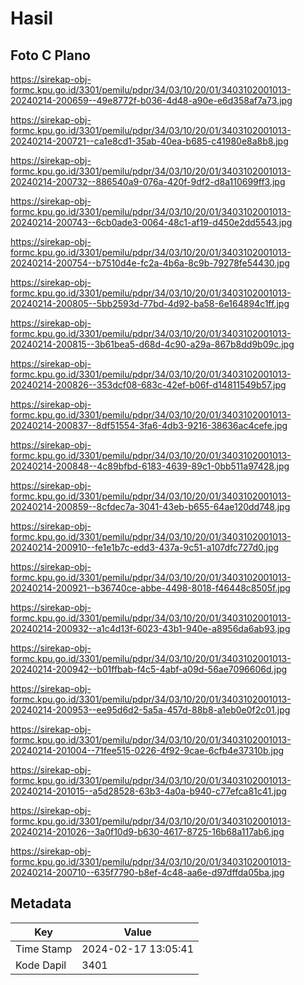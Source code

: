 # Hasil

## Foto C Plano

https://sirekap-obj-formc.kpu.go.id/3301/pemilu/pdpr/34/03/10/20/01/3403102001013-20240214-200659--49e8772f-b036-4d48-a90e-e6d358af7a73.jpg

https://sirekap-obj-formc.kpu.go.id/3301/pemilu/pdpr/34/03/10/20/01/3403102001013-20240214-200721--ca1e8cd1-35ab-40ea-b685-c41980e8a8b8.jpg

https://sirekap-obj-formc.kpu.go.id/3301/pemilu/pdpr/34/03/10/20/01/3403102001013-20240214-200732--886540a9-076a-420f-9df2-d8a110699ff3.jpg

https://sirekap-obj-formc.kpu.go.id/3301/pemilu/pdpr/34/03/10/20/01/3403102001013-20240214-200743--6cb0ade3-0064-48c1-af19-d450e2dd5543.jpg

https://sirekap-obj-formc.kpu.go.id/3301/pemilu/pdpr/34/03/10/20/01/3403102001013-20240214-200754--b7510d4e-fc2a-4b6a-8c9b-79278fe54430.jpg

https://sirekap-obj-formc.kpu.go.id/3301/pemilu/pdpr/34/03/10/20/01/3403102001013-20240214-200805--5bb2593d-77bd-4d92-ba58-6e164894c1ff.jpg

https://sirekap-obj-formc.kpu.go.id/3301/pemilu/pdpr/34/03/10/20/01/3403102001013-20240214-200815--3b61bea5-d68d-4c90-a29a-867b8dd9b09c.jpg

https://sirekap-obj-formc.kpu.go.id/3301/pemilu/pdpr/34/03/10/20/01/3403102001013-20240214-200826--353dcf08-683c-42ef-b06f-d14811549b57.jpg

https://sirekap-obj-formc.kpu.go.id/3301/pemilu/pdpr/34/03/10/20/01/3403102001013-20240214-200837--8df51554-3fa6-4db3-9216-38636ac4cefe.jpg

https://sirekap-obj-formc.kpu.go.id/3301/pemilu/pdpr/34/03/10/20/01/3403102001013-20240214-200848--4c89bfbd-6183-4639-89c1-0bb511a97428.jpg

https://sirekap-obj-formc.kpu.go.id/3301/pemilu/pdpr/34/03/10/20/01/3403102001013-20240214-200859--8cfdec7a-3041-43eb-b655-64ae120dd748.jpg

https://sirekap-obj-formc.kpu.go.id/3301/pemilu/pdpr/34/03/10/20/01/3403102001013-20240214-200910--fe1e1b7c-edd3-437a-9c51-a107dfc727d0.jpg

https://sirekap-obj-formc.kpu.go.id/3301/pemilu/pdpr/34/03/10/20/01/3403102001013-20240214-200921--b36740ce-abbe-4498-8018-f46448c8505f.jpg

https://sirekap-obj-formc.kpu.go.id/3301/pemilu/pdpr/34/03/10/20/01/3403102001013-20240214-200932--a1c4d13f-6023-43b1-940e-a8956da6ab93.jpg

https://sirekap-obj-formc.kpu.go.id/3301/pemilu/pdpr/34/03/10/20/01/3403102001013-20240214-200942--b01ffbab-f4c5-4abf-a09d-56ae7096606d.jpg

https://sirekap-obj-formc.kpu.go.id/3301/pemilu/pdpr/34/03/10/20/01/3403102001013-20240214-200953--ee95d6d2-5a5a-457d-88b8-a1eb0e0f2c01.jpg

https://sirekap-obj-formc.kpu.go.id/3301/pemilu/pdpr/34/03/10/20/01/3403102001013-20240214-201004--71fee515-0226-4f92-9cae-6cfb4e37310b.jpg

https://sirekap-obj-formc.kpu.go.id/3301/pemilu/pdpr/34/03/10/20/01/3403102001013-20240214-201015--a5d28528-63b3-4a0a-b940-c77efca81c41.jpg

https://sirekap-obj-formc.kpu.go.id/3301/pemilu/pdpr/34/03/10/20/01/3403102001013-20240214-201026--3a0f10d9-b630-4617-8725-16b68a117ab6.jpg

https://sirekap-obj-formc.kpu.go.id/3301/pemilu/pdpr/34/03/10/20/01/3403102001013-20240214-200710--635f7790-b8ef-4c48-aa6e-d97dffda05ba.jpg


## Metadata

| Key        | Value               |
| ---------- | ------------------- |
| Time Stamp | 2024-02-17 13:05:41 |
| Kode Dapil | 3401                |



